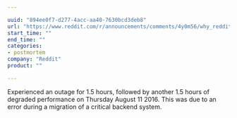 ```yaml
---

uuid: "894ee0f7-d277-4acc-aa40-7630bcd3deb8"
url: "https://www.reddit.com/r/announcements/comments/4y0m56/why_reddit_was_down_on_aug_11/"
start_time: ""
end_time: ""
categories:
- postmortem
company: "Reddit"
product: ""

---
```


Experienced an outage for 1.5 hours, followed by another 1.5 hours of degraded performance on Thursday August 11 2016. This was due to an error during a migration of a critical backend system.
